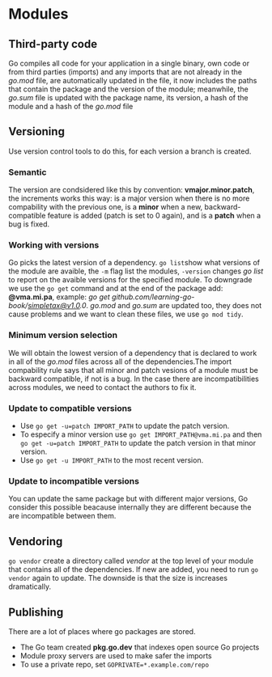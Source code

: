 # Modules

## Third-party code

Go compiles all code for your application in a single binary, own code or from third parties (imports) and any imports that are not already in the _go.mod_ file, are automatically updated in the file, it now includes the paths that contain the package and the version of the module; meanwhile, the _go.sum_ file is updated with the package name, its version, a hash of the module and a hash of the _go.mod_ file

## Versioning

Use version control tools to do this, for each version a branch is created.

### Semantic
The version are condsidered like this by convention: **vmajor.minor.patch**, the increments works this way: is a major version when there is no more compability with the previous one, is a **minor** when a new, backward-compatible feature is added (patch is set to 0 again), and is a **patch** when a bug is fixed.

### Working with versions
Go picks the latest version of a dependency. `go list`show what versions of the module are avaible, the `-m` flag list the modules, `-version` changes _go list_ to report on the avaible versions for the specified module. To downgrade we use the `go get` command and at the end of the package add: **@vma.mi.pa**, example: _go get github.com/learning-go-book/simpletax@v1.0.0_. _go.mod_ and _go.sum_ are updated too, they does not cause problems and we want to clean these files, we use `go mod tidy`.

### Minimum version selection
We will obtain the lowest version of a dependency that is declared to work in all of the _go.mod_ files across all of the dependencies.The import compability rule says that all minor and patch vesions of a module must be backward compatible, if not is a bug. In the case there are incompatibilities across modules, we need to contact the authors to fix it.

### Update to compatible versions
 
- Use `go get -u=patch IMPORT_PATH` to update the patch version.
- To especify a minor version use `go get IMPORT_PATH@vma.mi.pa` and then `go get -u=patch IMPORT_PATH` to update the patch version in that minor version.
- Use `go get -u IMPORT_PATH` to the most recent version.

### Update to incompatible versions
You can update the same package but with different major versions, Go consider this possible beacause internally they are different because the are incompatible between them.

## Vendoring
`go vendor` create a directory called _vendor_ at the top level of your module that contains all of the dependencies. If new are added, you need to run `go vendor` again to update. The downside is that the size is increases dramatically.

## Publishing
There are a lot of places where go packages are stored.
- The Go team created **pkg.go.dev** that indexes open source Go projects
- Module proxy servers are used to make safer the imports
- To use a private repo, set `GOPRIVATE=*.example.com/repo`

